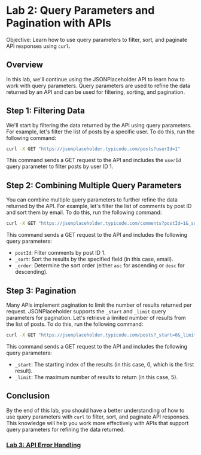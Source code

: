 # Lab 2: Query Parameters and Pagination with APIs

Objective: Learn how to use query parameters to filter, sort, and paginate API responses using `curl`.

## Overview

In this lab, we'll continue using the JSONPlaceholder API to learn how to work with query parameters. Query parameters are used to refine the data returned by an API and can be used for filtering, sorting, and pagination.

## Step 1: Filtering Data

We'll start by filtering the data returned by the API using query parameters. For example, let's filter the list of posts by a specific user. To do this, run the following command:

```bash
curl -X GET "https://jsonplaceholder.typicode.com/posts?userId=1"
```

This command sends a GET request to the API and includes the `userId` query parameter to filter posts by user ID 1.

## Step 2: Combining Multiple Query Parameters

You can combine multiple query parameters to further refine the data returned by the API. For example, let's filter the list of comments by post ID and sort them by email. To do this, run the following command:

```bash
curl -X GET "https://jsonplaceholder.typicode.com/comments?postId=1&_sort=email&_order=asc"
```

This command sends a GET request to the API and includes the following query parameters:

- `postId`: Filter comments by post ID 1.
- `_sort`: Sort the results by the specified field (in this case, email).
- `_order`: Determine the sort order (either `asc` for ascending or `desc` for descending).

## Step 3: Pagination

Many APIs implement pagination to limit the number of results returned per request. JSONPlaceholder supports the `_start` and `_limit` query parameters for pagination. Let's retrieve a limited number of results from the list of posts. To do this, run the following command:

```bash
curl -X GET "https://jsonplaceholder.typicode.com/posts?_start=0&_limit=5"
```

This command sends a GET request to the API and includes the following query parameters:

- `_start`: The starting index of the results (in this case, 0, which is the first result).
- `_limit`: The maximum number of results to return (in this case, 5).

## Conclusion

By the end of this lab, you should have a better understanding of how to use query parameters with `curl` to filter, sort, and paginate API responses. This knowledge will help you work more effectively with APIs that support query parameters for refining the data returned.

### [Lab 3: API Error Handling](error-handling.md)
